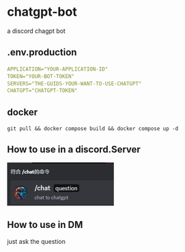 # chatgpt-bot

a discord chagpt bot

## .env.production

```yml
APPLICATION="YOUR-APPLICATION-ID"
TOKEN="YOUR-BOT-TOKEN"
SERVERS="THE-GUIDS-YOUR-WANT-TO-USE-CHATGPT"
CHATGPT="CHATGPT-TOKEN"
```

## docker

```
git pull && docker compose build && docker compose up -d
```

## How to use in a discord.Server

![example.png](./expample.png)

## How to use in DM

just ask the question
